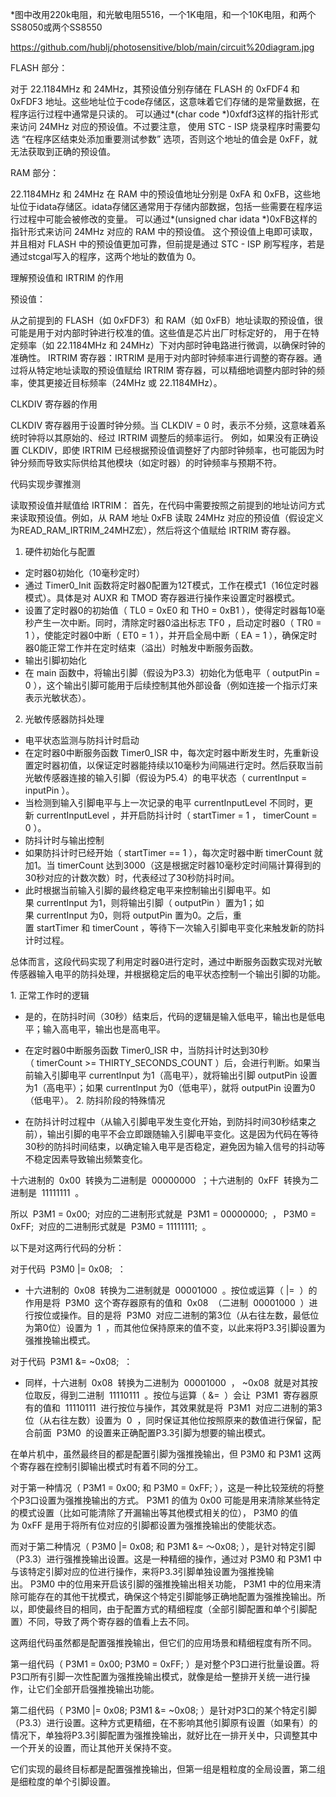 *图中改用220k电阻，和光敏电阻5516，一个1K电阻，和一个10K电阻，和两个SS8050或两个SS8550

https://github.com/hublj/photosensitive/blob/main/circuit%20diagram.jpg

FLASH 部分：


对于 22.1184MHz 和 24MHz，其预设值分别存储在 FLASH 的 0xFDF4 和 0xFDF3 地址。这些地址位于code存储区，这意味着它们存储的是常量数据，在程序运行过程中通常是只读的。
可以通过*(char code *)0xfdf3这样的指针形式来访问 24MHz 对应的预设值。不过要注意，
使用 STC - ISP 烧录程序时需要勾选 “在程序区结束处添加重要测试参数” 选项，否则这个地址的值会是 0xFF，就无法获取到正确的预设值。


RAM 部分：


22.1184MHz 和 24MHz 在 RAM 中的预设值地址分别是 0xFA 和 0xFB，这些地址位于idata存储区。idata存储区通常用于存储内部数据，包括一些需要在程序运行过程中可能会被修改的变量。
可以通过*(unsigned char idata *)0xFB这样的指针形式来访问 24MHz 对应的 RAM 中的预设值。
这个预设值上电即可读取，并且相对 FLASH 中的预设值更加可靠，但前提是通过 STC - ISP 刷写程序，若是通过stcgal写入的程序，这两个地址的数值为 0。


理解预设值和 IRTRIM 的作用


预设值：

从之前提到的 FLASH（如 0xFDF3）和 RAM（如 0xFB）地址读取的预设值，很可能是用于对内部时钟进行校准的值。这些值是芯片出厂时标定好的，
用于在特定频率（如 22.1184MHz 和 24MHz）下对内部时钟电路进行微调，以确保时钟的准确性。
IRTRIM 寄存器：IRTRIM 是用于对内部时钟频率进行调整的寄存器。通过将从特定地址读取的预设值赋给 IRTRIM 寄存器，可以精细地调整内部时钟的频率，使其更接近目标频率（24MHz 或 22.1184MHz）。

CLKDIV 寄存器的作用

CLKDIV 寄存器用于设置时钟分频。当 CLKDIV = 0 时，表示不分频，这意味着系统时钟将以其原始的、经过 IRTRIM 调整后的频率运行。
例如，如果没有正确设置 CLKDIV，即使 IRTRIM 已经根据预设值调整好了内部时钟频率，也可能因为时钟分频而导致实际供给其他模块（如定时器）的时钟频率与预期不符。

代码实现步骤推测

读取预设值并赋值给 IRTRIM：
首先，在代码中需要按照之前提到的地址访问方式来读取预设值。例如，从 RAM 地址 0xFB 读取 24MHz 对应的预设值（假设定义为READ_RAM_IRTRIM_24MHZ宏），然后将这个值赋给 IRTRIM 寄存器。


1. 硬件初始化与配置
 
- 定时器0初始化（10毫秒定时）
- 通过 Timer0_Init 函数将定时器0配置为12T模式，工作在模式1（16位定时器模式）。具体是对 AUXR 和 TMOD 寄存器进行操作来设置定时器模式。
- 设置了定时器0的初始值（ TL0 = 0xE0 和 TH0 = 0xB1 ），使得定时器每10毫秒产生一次中断。同时，清除定时器0溢出标志 TF0 ，启动定时器0（ TR0 = 1 ），使能定时器0中断（ ET0 = 1 ），并开启全局中断（ EA = 1 ），确保定时器0能正常工作并在定时结束（溢出）时触发中断服务函数。
- 输出引脚初始化
- 在 main 函数中，将输出引脚（假设为P3.3）初始化为低电平（ outputPin = 0 ），这个输出引脚可能用于后续控制其他外部设备（例如连接一个指示灯来表示光敏状态）。
 
2. 光敏传感器防抖处理
 
- 电平状态监测与防抖计时启动
- 在定时器0中断服务函数 Timer0_ISR 中，每次定时器中断发生时，先重新设置定时器初值，以保证定时器能持续以10毫秒为间隔进行定时。然后获取当前光敏传感器连接的输入引脚（假设为P5.4）的电平状态（ currentInput = inputPin ）。
- 当检测到输入引脚电平与上一次记录的电平 currentInputLevel 不同时，更新 currentInputLevel ，并开启防抖计时（ startTimer = 1 ， timerCount = 0 ）。
- 防抖计时与输出控制
- 如果防抖计时已经开始（ startTimer == 1 ），每次定时器中断 timerCount 就加1。当 timerCount 达到3000（这是根据定时器10毫秒定时间隔计算得到的30秒对应的计数次数）时，代表经过了30秒防抖时间。
- 此时根据当前输入引脚的最终稳定电平来控制输出引脚电平。如果 currentInput 为1，则将输出引脚（ outputPin ）置为1；如果 currentInput 为0，则将 outputPin 置为0。之后，重置 startTimer 和 timerCount ，等待下一次输入引脚电平变化来触发新的防抖计时过程。
 
总体而言，这段代码实现了利用定时器0进行定时，通过中断服务函数实现对光敏传感器输入电平的防抖处理，并根据稳定后的电平状态控制一个输出引脚的功能。


1. 正常工作时的逻辑
 
- 是的，在防抖时间（30秒）结束后，代码的逻辑是输入低电平，输出也是低电平；输入高电平，输出也是高电平。
- 在定时器0中断服务函数 Timer0_ISR 中，当防抖计时达到30秒（ timerCount >= THIRTY_SECONDS_COUNT ）后，会进行判断。如果当前输入引脚电平 currentInput 为1（高电平），就将输出引脚 outputPin 设置为1（高电平）；如果 currentInput 为0（低电平），就将 outputPin 设置为0（低电平）。
2. 防抖阶段的特殊情况
 
- 在防抖计时过程中（从输入引脚电平发生变化开始，到防抖时间30秒结束之前），输出引脚的电平不会立即跟随输入引脚电平变化。这是因为代码在等待30秒的防抖时间结束，以确定输入电平是否稳定，避免因为输入信号的抖动等不稳定因素导致输出频繁变化。



十六进制的  0x00  转换为二进制是  00000000  ；十六进制的  0xFF  转换为二进制是  11111111  。
 
所以  P3M1 = 0x00;  对应的二进制形式就是  P3M1 = 00000000;  ， P3M0 = 0xFF;  对应的二进制形式就是  P3M0 = 11111111;  。


以下是对这两行代码的分析：
 
对于代码  P3M0 |= 0x08;  ：
 
- 十六进制的  0x08  转换为二进制就是  00001000  。按位或运算（ |=  ）的作用是将  P3M0  这个寄存器原有的值和  0x08  （二进制  00001000  ）进行按位或操作。目的是将  P3M0  对应二进制的第3位（从右往左数，最低位为第0位）设置为  1  ，而其他位保持原来的值不变，以此来将P3.3引脚设置为强推挽输出模式。
 
对于代码  P3M1 &= ~0x08;  ：
 
- 同样，十六进制  0x08  转换为二进制为  00001000  ， ~0x08  就是对其按位取反，得到二进制  11110111  。按位与运算（ &=  ）会让  P3M1  寄存器原有的值和  11110111  进行按位与操作，其效果就是将  P3M1  对应二进制的第3位（从右往左数）设置为  0  ，同时保证其他位按照原来的数值进行保留，配合前面  P3M0  的设置来正确配置P3.3引脚为想要的输出模式。



在单片机中，虽然最终目的都是配置引脚为强推挽输出，但 P3M0 和 P3M1 这两个寄存器在控制引脚输出模式时有着不同的分工。
 
对于第一种情况（ P3M1 = 0x00; 和 P3M0 = 0xFF; ），这是一种比较笼统的将整个P3口设置为强推挽输出的方式。 P3M1 的值为 0x00 可能是用来清除某些特定的模式设置（比如可能清除了开漏输出等其他模式相关的位）， P3M0 的值为 0xFF 是用于将所有位对应的引脚都设置为强推挽输出的使能状态。
 
而对于第二种情况（ P3M0 |= 0x08; 和 P3M1 &= ～0x08; ），是针对特定引脚（P3.3）进行强推挽输出设置。这是一种精细的操作，通过对 P3M0 和 P3M1 中与该特定引脚对应的位进行操作，来将P3.3引脚单独设置为强推挽输出。 P3M0 中的位用来开启该引脚的强推挽输出相关功能， P3M1 中的位用来清除可能存在的其他干扰模式，确保这个特定引脚能够正确地配置为强推挽输出。所以，即使最终目的相同，由于配置方式的精细程度（全部引脚配置和单个引脚配置）不同，导致了两个寄存器的值看上去不同。



这两组代码虽然都是配置强推挽输出，但它们的应用场景和精细程度有所不同。
 
第一组代码（ P3M1 = 0x00; P3M0 = 0xFF; ）是对整个P3口进行批量设置。将P3口所有引脚一次性配置为强推挽输出模式，就像是给一整排开关统一进行操作，让它们全部开启强推挽输出功能。
 
第二组代码（ P3M0 |= 0x08; P3M1 &= ~0x08; ）是针对P3口的某个特定引脚（P3.3）进行设置。这种方式更精细，在不影响其他引脚原有设置（如果有）的情况下，单独将P3.3引脚配置为强推挽输出，就好比在一排开关中，只调整其中一个开关的设置，而让其他开关保持不变。
 
它们实现的最终目标都是配置强推挽输出，但第一组是粗粒度的全局设置，第二组是细粒度的单个引脚设置。
